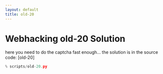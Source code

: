 ```yaml
---
layout: default
title: old-20
---
```


# Webhacking old-20 Solution

here you need to do the captcha fast enough... the solution is in the source code: [old-20]
```python
% scripts/old-20.py
```

